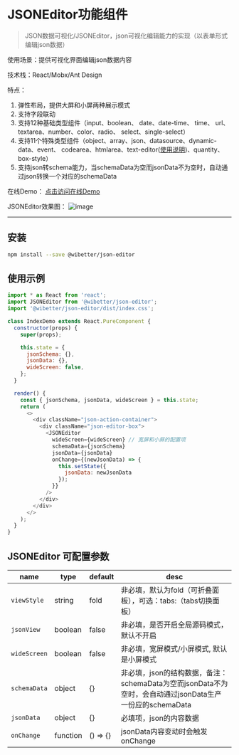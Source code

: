 # JSONEditor功能组件

> JSON数据可视化/JSONEditor，json可视化编辑能力的实现（以表单形式编辑json数据）

使用场景：提供可视化界面编辑json数据内容

技术栈：React/Mobx/Ant Design

特点：
1. 弹性布局，提供大屏和小屏两种展示模式
2. 支持字段联动
3. 支持12种基础类型组件（input、boolean、 date、date-time、 time、 url、
 textarea、number、color、radio、 select、single-select）
4. 支持11个特殊类型组件（object、array、json、datasource、dynamic-data、event、
codearea、htmlarea、text-editor([使用说明](https://github.com/wibetter/json-editor/blob/master/docs/TextEditor.md))、quantity、box-style）
5. 支持json转schema能力，当schemaData为空而jsonData不为空时，自动通过json转换一个对应的schemaData

在线Demo：
[点击访问在线Demo](https://wibetter.github.io/json-editor/)

JSONEditor效果图：
![image](https://user-images.githubusercontent.com/11958920/104156633-7eedc680-5424-11eb-9972-2e8613bd5460.png)

***

## 安装

```bash
npm install --save @wibetter/json-editor
```


## 使用示例

```js
import * as React from 'react';
import JSONEditor from '@wibetter/json-editor';
import '@wibetter/json-editor/dist/index.css';

class IndexDemo extends React.PureComponent {
  constructor(props) {
    super(props);

    this.state = {
      jsonSchema: {},
      jsonData: {},
      wideScreen: false,
    };
  }

  render() {
    const { jsonSchema, jsonData, wideScreen } = this.state;
    return (
      <>
        <div className="json-action-container">
          <div className="json-editor-box">
            <JSONEditor
              wideScreen={wideScreen} // 宽屏和小屏的配置项
              schemaData={jsonSchema}
              jsonData={jsonData}
              onChange={(newJsonData) => {
                this.setState({
                  jsonData: newJsonData
                });
              }}
            />
          </div>
        </div>
      </>
    );
  }
}
```

## JSONEditor 可配置参数

| name         | type     | default | desc                            |
| ------------ | -------- | ------- | ------------------------------- |
| `viewStyle`  | string   | fold    | 非必填，默认为fold（可折叠面板），可选：tabs:（tabs切换面板）|
| `jsonView`   | boolean  | false   | 非必填，是否开启全局源码模式，默认不开启      |
| `wideScreen` | boolean  | false   | 非必填，宽屏模式/小屏模式, 默认是小屏模式     |
| `schemaData` | object   | {}      | 非必填，json的结构数据，备注：schemaData为空而jsonData不为空时，会自动通过jsonData生产一份应的schemaData                    |
| `jsonData`   | object   | {}      | 必填项，json的内容数据                    |
| `onChange`   | function | () => {}    | jsonData内容变动时会触发onChange   |
